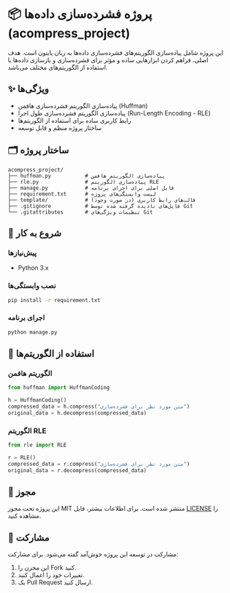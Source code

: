 # 📦 پروژه فشرده‌سازی داده‌ها (acompress_project)

این پروژه شامل پیاده‌سازی الگوریتم‌های فشرده‌سازی داده‌ها به زبان پایتون است. هدف اصلی، فراهم کردن ابزارهایی ساده و مؤثر برای فشرده‌سازی و بازسازی داده‌ها با استفاده از الگوریتم‌های مختلف می‌باشد.

## ✨ ویژگی‌ها

- پیاده‌سازی الگوریتم فشرده‌سازی هافمن (Huffman)
- پیاده‌سازی الگوریتم فشرده‌سازی طول اجرا (Run-Length Encoding - RLE)
- رابط کاربری ساده برای استفاده از الگوریتم‌ها
- ساختار پروژه منظم و قابل توسعه

## 🗂️ ساختار پروژه

```
acompress_project/
├── huffman.py           # پیاده‌سازی الگوریتم هافمن
├── rle.py               # پیاده‌سازی الگوریتم RLE
├── manage.py            # فایل اصلی برای اجرای برنامه
├── requirement.txt      # لیست وابستگی‌های پروژه
├── template/            # قالب‌های رابط کاربری (در صورت وجود)
├── .gitignore           # فایل‌های نادیده گرفته شده توسط Git
└── .gitattributes       # تنظیمات ویژگی‌های Git
```

## 🚀 شروع به کار

### پیش‌نیازها

- Python 3.x

### نصب وابستگی‌ها

```bash
pip install -r requirement.txt
```

### اجرای برنامه

```bash
python manage.py
```

## 🧪 استفاده از الگوریتم‌ها

### الگوریتم هافمن

```python
from huffman import HuffmanCoding

h = HuffmanCoding()
compressed_data = h.compress("متن مورد نظر برای فشرده‌سازی")
original_data = h.decompress(compressed_data)
```

### الگوریتم RLE

```python
from rle import RLE

r = RLE()
compressed_data = r.compress("متن مورد نظر برای فشرده‌سازی")
original_data = r.decompress(compressed_data)
```

## 📄 مجوز

این پروژه تحت مجوز MIT منتشر شده است. برای اطلاعات بیشتر، فایل [LICENSE](LICENSE) را مشاهده کنید.

## 🤝 مشارکت

مشارکت در توسعه این پروژه خوش‌آمد گفته می‌شود. برای مشارکت:

1. این مخزن را Fork کنید.
2. تغییرات خود را اعمال کنید.
3. یک Pull Request ارسال کنید.

